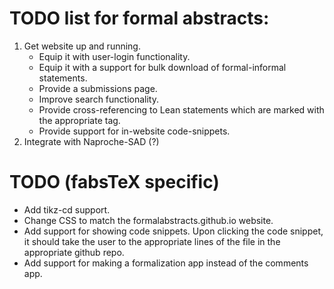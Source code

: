 # TODO list for formal abstracts:
1. Get website up and running. 
    - Equip it with user-login functionality. 
    - Equip it with a support for bulk download of formal-informal statements. 
    - Provide a submissions page. 
    - Improve search functionality. 
    - Provide cross-referencing to Lean statements which are marked with the appropriate tag. 
    - Provide support for in-website code-snippets.
2. Integrate with Naproche-SAD (?)

# TODO (fabsTeX specific)
* Add tikz-cd support.
* Change CSS to match the formalabstracts.github.io website. 
* Add support for showing code snippets. Upon clicking the code snippet, it should take the user to the appropriate lines of the file in the appropriate github repo. 
* Add support for making a formalization app instead of the comments app.


